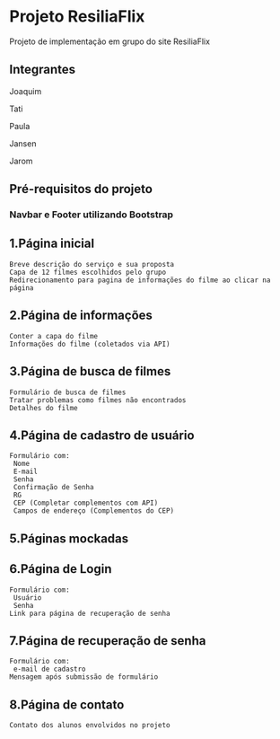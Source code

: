Projeto ResiliaFlix
===================

Projeto de implementação em grupo do site ResiliaFlix

Integrantes
------------

Joaquim

Tati

Paula

Jansen

Jarom

Pré-requisitos do projeto
--------------------------

### Navbar e Footer utilizando Bootstrap

1.Página inicial
-----------------

	Breve descrição do serviço e sua proposta
	Capa de 12 filmes escolhidos pelo grupo
	Redirecionamento para pagina de informações do filme ao clicar na página

2.Página de informações
------------------------

	Conter a capa do filme
	Informações do filme (coletados via API)

3.Página de busca de filmes
----------------------------

	Formulário de busca de filmes
	Tratar problemas como filmes não encontrados
	Detalhes do filme

4.Página de cadastro de usuário
--------------------------------

	Formulário com:
	 Nome
	 E-mail
	 Senha
	 Confirmação de Senha
	 RG
	 CEP (Completar complementos com API)
	 Campos de endereço (Complementos do CEP)

5.Páginas mockadas
------------------


6.Página de Login
------------------

	Formulário com:
	 Usuário
	 Senha
	Link para página de recuperação de senha

7.Página de recuperação de senha
---------------------------------

	Formulário com:
	 e-mail de cadastro
	Mensagem após submissão de formulário

8.Página de contato
--------------------

	Contato dos alunos envolvidos no projeto
